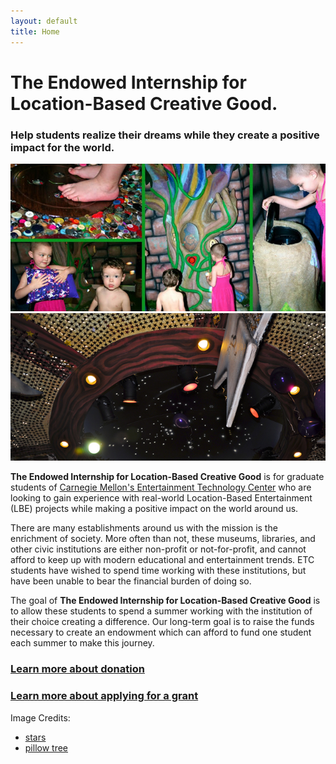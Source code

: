 ```yaml
---
layout: default
title: Home
---
```


#  The Endowed Internship for Location-Based Creative Good.
### Help students realize their dreams while they create a positive impact for the world.

<div class="row">
  <div class="span6"><img src="/images/gktw-tree.jpg" /></div>
  <div class="span6"><img src="/images/gktw-stars.jpg" /></div>
</div>

**The Endowed Internship for Location-Based Creative Good** is for graduate students of [Carnegie Mellon's Entertainment Technology Center](http://etc.cmu.edu/) who are looking to gain experience with real-world Location-Based Entertainment (LBE) projects while making a positive impact on the world around us.

There are many establishments around us with the mission is the enrichment of society.  More often than not, these museums, libraries, and other civic institutions are either non-profit or not-for-profit, and cannot afford to keep up with modern educational and entertainment trends.  ETC students have wished to spend time working with these institutions, but have been unable to bear the financial burden of doing so.

The goal of **The Endowed Internship for Location-Based Creative Good** is to allow these students to spend a summer working with the institution of their choice creating a difference.  Our long-term goal is to raise the funds necessary to create an endowment which can afford to fund one student each summer to make this journey.

### [Learn more about donation](/pages/donate.html)

### [Learn more about applying for a grant](/pages/apply.html)

Image Credits:
- [stars](http://www.memorymakermom.com/2011/09/18/disney-movie-lines-cinema-sunday-star-light-star-bright-first-star-i-see-tonight/)
- [pillow tree](http://www.kissesforcami.com/2011/03/day-4-day-in-life-gktw.html)